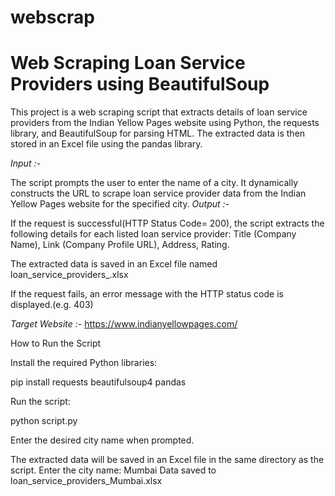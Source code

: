 # webscrap
# Web Scraping Loan Service Providers using BeautifulSoup

This project is a web scraping script that extracts details of loan service providers from the Indian Yellow Pages website using Python, the requests library, and BeautifulSoup for parsing HTML. The extracted data is then stored in an Excel file using the pandas library.

*Input :-*

The script prompts the user to enter the name of a city.
It dynamically constructs the URL to scrape loan service provider data from the Indian Yellow Pages website for the specified city.
*Output :-*

If the request is successful(HTTP Status Code= 200), the script extracts the following details for each listed loan service provider:
Title (Company Name), Link (Company Profile URL), Address, Rating.

The extracted data is saved in an Excel file named loan_service_providers_.xlsx

If the request fails, an error message with the HTTP status code is displayed.(e.g. 403)

*Target Website :-* https://www.indianyellowpages.com/

How to Run the Script

Install the required Python libraries:

pip install requests beautifulsoup4 pandas

Run the script:

python script.py

Enter the desired city name when prompted.

The extracted data will be saved in an Excel file in the same directory as the script.
Enter the city name: Mumbai
Data saved to loan_service_providers_Mumbai.xlsx



